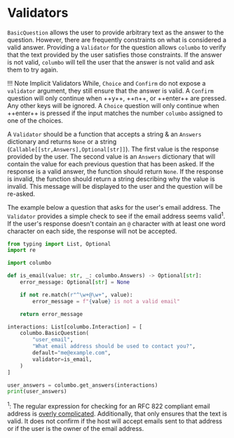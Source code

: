 # Validators

`BasicQuestion` allows the user to provide arbitrary text as the answer to the question. However, there are frequently
constraints on what is considered a valid answer. Providing a `Validator` for the question allows `columbo` to verify
that the text provided by the user satisfies those constraints. If the answer is not valid, `columbo` will tell the user that
the answer is not valid and ask them to try again.

!!! Note Implicit Validators
    While, `Choice` and `Confirm` do not expose a `validator` argument, they still ensure that the answer is valid.
    A `Confirm` question will only continue when ++y++, ++n++, or ++enter++ are pressed. Any other keys will be ignored.
    A `Choice` question will only continue when ++enter++ is pressed if the input matches the number `columbo` assigned
    to one of the choices.

A `Validator` should be a function that accepts a string & an `Answers` dictionary and returns `None` or a string
(`Callable[[str,Answers],Optional[str]]`). The first value is the response provided by the user. The second value is an
`Answers` dictionary that will contain the value for each previous question that has been asked. If the response is a
valid answer, the function should return `None`. If the response is invalid, the function should return a string
describing why the value is invalid. This message will be displayed to the user and the question will be re-asked.

The example below a question that asks for the user's email address. The `Validator` provides a simple check to see if
the email address seems valid<sup>1</sup>. If the user's response doesn't contain an `@` character with at least one
word character on each side, the response will not be accepted.

```python
from typing import List, Optional
import re

import columbo

def is_email(value: str, _: columbo.Answers) -> Optional[str]:
    error_message: Optional[str] = None

    if not re.match(r"^\w+@\w+", value):
        error_message = f"{value} is not a valid email"

    return error_message

interactions: List[columbo.Interaction] = [
    columbo.BasicQuestion(
        "user_email",
        "What email address should be used to contact you?",
        default="me@example.com",
        validator=is_email,
    )
]

user_answers = columbo.get_answers(interactions)
print(user_answers)
```

<sup>1</sup>: The regular expression for checking for an RFC 822 compliant email address is
[overly complicated](http://www.ex-parrot.com/~pdw/Mail-RFC822-Address.html). Additionally, that only ensures that the
text is valid. It does not confirm if the host will accept emails sent to that address or if the user is the owner of
the email address.
